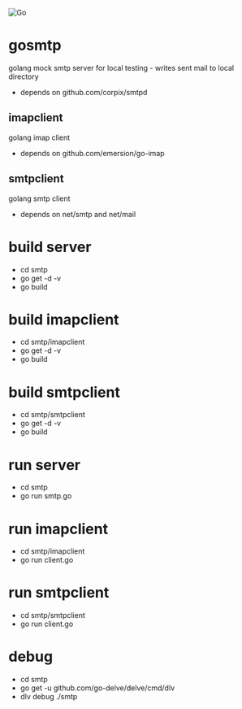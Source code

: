 ![Go](https://github.com/wlanboy/gosmtp/workflows/Go/badge.svg?branch=master)

# gosmtp
golang mock smtp server for local testing - writes sent mail to local directory
- depends on github.com/corpix/smtpd
## imapclient
golang imap client
- depends on github.com/emersion/go-imap
## smtpclient
golang smtp client
- depends on net/smtp and net/mail

# build server
* cd smtp
* go get -d -v
* go build

# build imapclient
* cd smtp/imapclient
* go get -d -v
* go build

# build smtpclient
* cd smtp/smtpclient
* go get -d -v
* go build

# run server
* cd smtp
* go run smtp.go

# run imapclient
* cd smtp/imapclient
* go run client.go

# run smtpclient
* cd smtp/smtpclient
* go run client.go

# debug
* cd smtp
* go get -u github.com/go-delve/delve/cmd/dlv
* dlv debug ./smtp
